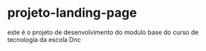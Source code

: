 # projeto-landing-page
este é o projeto de desenvolvimento do modulo base do curso de tecnologia da escola Dnc
